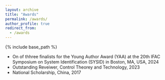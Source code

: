 ```yaml
---
layout: archive
title: "Awards"
permalink: /awards/
author_profile: true
redirect_from:
  - /awards
---
```


{% include base_path %}




* On of thhree finalists for the Young Author Award (YAA) at the 20th IFAC Symposium on System Identification (SYSID) in Boston, MA, USA, 2024
* Outstanding Reveiwer, Control Theorey and Technology, 2023
* National Scholarship, China, 2017


